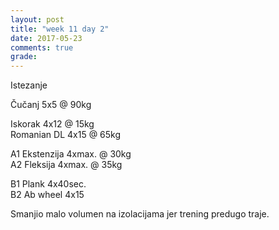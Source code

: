 ```yaml
---
layout: post
title: "week 11 day 2"
date: 2017-05-23
comments: true
grade:
---
```


Istezanje

Čučanj 5x5 @ 90kg  

Iskorak 4x12 @ 15kg  
Romanian DL 4x15 @ 65kg  

A1 Ekstenzija 4xmax. @ 30kg  
A2 Fleksija 4xmax. @ 35kg  

B1 Plank 4x40sec.  
B2 Ab wheel 4x15   

Smanjio malo volumen na izolacijama jer trening predugo traje.
